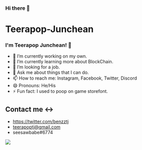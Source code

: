 ### Hi there 👋
# Teerapop-Junchean
###  I'm Teerapop Junchean! 👋

- 🔭 I’m currently working on my own.
- 🌱 I’m currently learning more about BlockChain.
- 👯 I’m looking for a job.
- 💬 Ask me about things that I can do.
- 📫 How to reach me: Instagram, Facebook, Twitter, Discord
- 😄 Pronouns: He/His
- ⚡ Fun fact: I used to poop on game storefont.


## Contact me <->
- https://twitter.com/benzztj
- teerapoptj@gmail.com
- seesawbabe#6774

<img src="https://github-readme-stats.vercel.app/api?username=teerapop67&&show_icons=true&title_color=ffffff&icon_color=bb2acf&text_color=daf7dc&bg_color=151515" />
